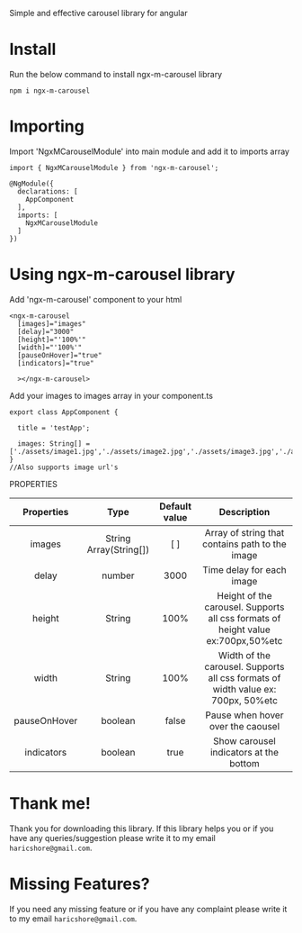 Simple and effective carousel library for angular

# Install
Run the below command to install ngx-m-carousel library

```npm i ngx-m-carousel```

# Importing

Import 'NgxMCarouselModule' into main module and add it to imports array

```
import { NgxMCarouselModule } from 'ngx-m-carousel';

@NgModule({
  declarations: [
    AppComponent
  ],
  imports: [
    NgxMCarouselModule
  ]
})
```

# Using ngx-m-carousel library


Add 'ngx-m-carousel' component to your html


```
<ngx-m-carousel 
  [images]="images" 
  [delay]="3000" 
  [height]="'100%'"
  [width]="'100%'"
  [pauseOnHover]="true"
  [indicators]="true"

  ></ngx-m-carousel>
```

Add your images to images array in your component.ts

```
export class AppComponent {

  title = 'testApp';
  
  images: String[] = ['./assets/image1.jpg','./assets/image2.jpg','./assets/image3.jpg','./assets/image4.jpg'];
}
//Also supports image url's
```

PROPERTIES

| Properties     | Type              | Default value | Description       |
| :------------: | :---------------:    | :-----------: | :---------------: |
| images      | String Array(String[])   | [ ]         | Array of string that contains path to the image                |
| delay       | number          |   3000         |         Time delay for each image          |
| height  | String          |    100%         | Height of the carousel. Supports all css formats of height value ex:700px,50%etc|
| width | String | 100% | Width of the carousel. Supports all css formats of width value ex: 700px, 50%etc |
| pauseOnHover | boolean | false | Pause when hover over the caousel |
| indicators | boolean | true | Show carousel indicators at the bottom |



# Thank me!
Thank you for downloading this library. If this library helps you or if you have any queries/suggestion please write it to my email ```haricshore@gmail.com```.

# Missing Features?
If you need any missing feature or if you have any complaint please write it to my email ```haricshore@gmail.com```.